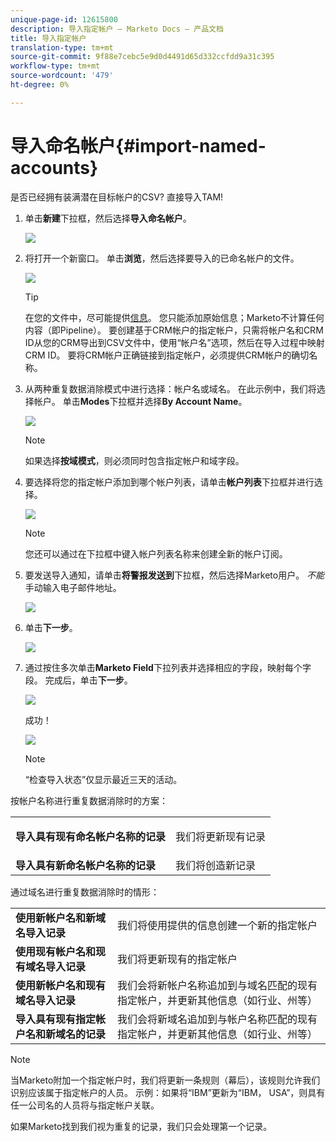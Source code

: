 ```yaml
---
unique-page-id: 12615800
description: 导入指定帐户 — Marketo Docs — 产品文档
title: 导入指定帐户
translation-type: tm+mt
source-git-commit: 9f88e7cebc5e9d0d4491d65d332ccfdd9a31c395
workflow-type: tm+mt
source-wordcount: '479'
ht-degree: 0%

---
```



# 导入命名帐户{#import-named-accounts}

是否已经拥有装满潜在目标帐户的CSV? 直接导入TAM!

1. 单击&#x200B;**新建**&#x200B;下拉框，然后选择&#x200B;**导入命名帐户**。

   ![](assets/inaone.png)

1. 将打开一个新窗口。 单击&#x200B;**浏览**，然后选择要导入的已命名帐户的文件。

   ![](assets/inatwo.png)

   >[!TIP]
   >
   >在您的文件中，尽可能提供[信息](/help/marketo/product-docs/target-account-management/target/named-accounts/named-account-overview.md#named-account-attributes)。 您只能添加原始信息；Marketo不计算任何内容（即Pipeline）。 要创建基于CRM帐户的指定帐户，只需将帐户名和CRM ID从您的CRM导出到CSV文件中，使用“帐户名”选项，然后在导入过程中映射CRM ID。 要将CRM帐户正确链接到指定帐户，必须提供CRM帐户的确切名称。

1. 从两种重复数据消除模式中进行选择：帐户名或域名。 在此示例中，我们将选择帐户。 单击&#x200B;**Modes**&#x200B;下拉框并选择&#x200B;**By Account Name**。

   ![](assets/inathree.png)

   >[!NOTE]
   >
   >如果选择&#x200B;**按域模式**，则必须同时包含指定帐户和域字段。

1. 要选择将您的指定帐户添加到哪个帐户列表，请单击&#x200B;**帐户列表**&#x200B;下拉框并进行选择。

   ![](assets/inafour.png)

   >[!NOTE]
   >
   >您还可以通过在下拉框中键入帐户列表名称来创建全新的帐户订阅。

1. 要发送导入通知，请单击&#x200B;**将警报发送到**&#x200B;下拉框，然后选择Marketo用户。 _不能_&#x200B;手动输入电子邮件地址。

   ![](assets/inafive-2.png)

1. 单击&#x200B;**下一步**。

   ![](assets/inasix-2.png)

1. 通过按住多次单击&#x200B;**Marketo Field**&#x200B;下拉列表并选择相应的字段，映射每个字段。 完成后，单击&#x200B;**下一步**。

   ![](assets/inaseven.png)

   成功！

   ![](assets/inanine.png)

   >[!NOTE]
   >
   >“检查导入状态”仅显示最近三天的活动。

按帐户名称进行重复数据消除时的方案：

<table> 
 <tbody> 
  <tr> 
   <td><strong>导入具有现有命名帐户名称的记录</strong></td> 
   <td><p>我们将更新现有记录</p></td> 
  </tr> 
  <tr> 
   <td><strong>导入具有新命名帐户名称的记录</strong></td> 
   <td>我们将创造新记录</td> 
  </tr> 
 </tbody> 
</table>

通过域名进行重复数据消除时的情形：

<table> 
 <tbody> 
  <tr> 
   <td><strong>使用新帐户名和新域名导入记录</strong></td> 
   <td>我们将使用提供的信息创建一个新的指定帐户</td> 
  </tr> 
  <tr> 
   <td><strong>使用现有帐户名和现有域名导入记录</strong></td> 
   <td>我们将更新现有的指定帐户</td> 
  </tr> 
   <tr> 
   <td><strong>使用新帐户名和现有域名导入记录</strong></td> 
   <td>我们会将新帐户名称追加到与域名匹配的现有指定帐户，并更新其他信息（如行业、州等）</td> 
  </tr> 
  <tr> 
   <td><strong>导入具有现有指定帐户名和新域名的记录</strong></td> 
   <td>我们会将新域名追加到与帐户名称匹配的现有指定帐户，并更新其他信息（如行业、州等）</td> 
  </tr> 
 </tbody> 
</table>

>[!NOTE]
>
>当Marketo附加一个指定帐户时，我们将更新一条规则（幕后），该规则允许我们识别应该属于指定帐户的人员。 示例：如果将“IBM”更新为“IBM， USA”，则具有任一公司名的人员将与指定帐户关联。

如果Marketo找到我们视为重复的记录，我们只会处理第一个记录。

